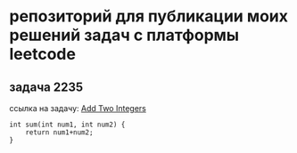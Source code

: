 # репозиторий для публикации моих решений задач с платформы leetcode

## задача 2235

ссылка на задачу: [Add Two Integers](https://leetcode.com/problems/add-two-integers/description/)

```
int sum(int num1, int num2) {
    return num1+num2;
}
```